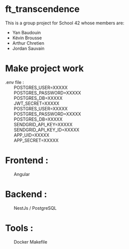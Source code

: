 # ft_transcendence

This is a group project for School 42 whose members are:
- Yan Baudouin
- Kévin Brousse
- Arthur Chretien
- Jordan Sauvain

# Make project work

.env file :  
  POSTGRES_USER=XXXXX  
  POSTGRES_PASSWORD=XXXXX  
  POSTGRES_DB=XXXXX  
  JWT_SECRET=XXXXX  
  POSTGRES_USER=XXXXX  
  POSTGRES_PASSWORD=XXXXX  
  POSTGRES_DB=XXXXX  
  SENDGRID_API_KEY=XXXXX  
  SENDGRID_API_KEY_ID=XXXXX  
  APP_UID=XXXXX  
  APP_SECRET=XXXXX  

# Frontend :
  Angular

# Backend :
  NestJs / PostgreSQL

# Tools :
  Docker
  Makefile
